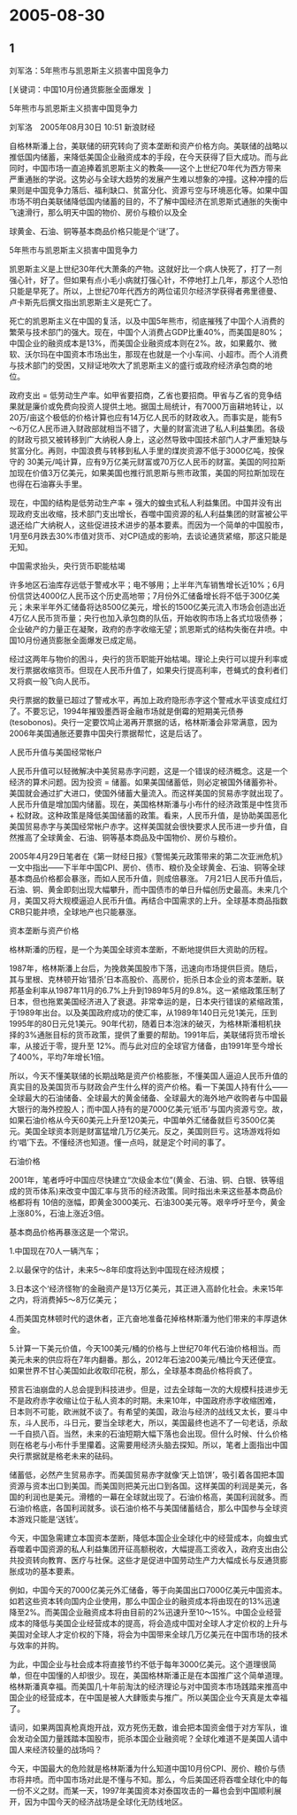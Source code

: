 # 2005-08-30

## 1

刘军洛：5年熊市与凯恩斯主义损害中国竞争力

[关键词：中国10月份通货膨胀全面爆发  ]

5年熊市与凯恩斯主义损害中国竞争力 

刘军洛　2005年08月30日 10:51 新浪财经 

自格林斯潘上台，美联储的研究转向了资本垄断和资产价格方向。美联储的战略以推低国内储蓄，来降低美国企业融资成本的手段，在今天获得了巨大成功。而与此同时，中国市场一直追捧着凯恩斯主义的教条——这个上世纪70年代为西方带来严重通胀的学说。这势必与全球大趋势的发展产生难以想象的冲撞。这种冲撞的后果则是中国竞争力落后、福利缺口、贫富分化、资源亏空与环境恶化等。如果中国市场不明白美联储降低国内储蓄的目的，不了解中国经济在凯恩斯式通胀的失衡中飞速滑行，那么明天中国的物价、房价与粮价以及全 

球黄金、石油、铜等基本商品价格只能是个‘谜’了。 

5年熊市与凯恩斯主义损害中国竞争力 

凯恩斯主义是上世纪30年代大萧条的产物。这就好比一个病人快死了，打了一剂强心针，好了。但如果有点小毛小病就打强心针，不停地打上几年，那这个人恐怕只能是早死了。所以，上世纪70年代西方的两位诺贝尔经济学获得者弗里德曼、卢卡斯先后撰文指出凯恩斯主义是死亡了。 

死亡的凯恩斯主义在中国的复活，以及中国5年熊市，彻底摧残了中国个人消费的繁荣与技术部门的强大。现在，中国个人消费占GDP比重40%，而美国是80%；中国企业的融资成本是13%，而美国企业融资成本则在2%。故，如果戴尔、微软、沃尔玛在中国资本市场出生，那现在也就是一个小车间、小超市。而个人消费与技术部门的受困，又辩证地吹大了凯恩斯主义的盛行或政府经济承包商的地位。 

政府支出 = 低劳动生产率。如甲省要招商，乙省也要招商。甲省与乙省的竞争结果就是廉价或免费向投资人提供土地。据国土局统计，有7000万亩耕地转让，以20万/亩这个极低的价格计算也应有14万亿人民币的财政收入。而事实是，能有5～6万亿人民币进入财政部就相当不错了，大量的财富流进了私人利益集团。各级的财政亏损又被转移到广大纳税人身上，这必然导致中国技术部门人才严重短缺与贫富分化。再则，中国浪费与转移到私人手里的煤炭资源不低于3000亿吨，按保守的 30美元/吨计算，应有9万亿美元财富或70万亿人民币的财富。美国的阿拉斯加现在价值3万亿美元，如果美国也推行凯恩斯与熊市政策，美国的阿拉斯加现在也得在石油寡头手里。 

现在，中国的结构是低劳动生产率 + 强大的蝗虫式私人利益集团。中国并没有出现政府支出收缩，技术部门支出增长，吞噬中国资源的私人利益集团的财富被公平退还给广大纳税人，这些促进技术进步的基本要素。而因为一个简单的中国股市，1月至6月跌去30%市值对货币、对CPI造成的影响，去谈论通货紧缩，那这只能是无知。 

中国需求抬头，央行货币职能枯竭 

许多地区石油库存远低于警戒水平；电不够用；上半年汽车销售增长近10%；6月份信贷达4000亿人民币这个历史高地带；7月份外汇储备增长将不低于300亿美元；未来半年外汇储备将达8500亿美元，增长的1500亿美元流入市场会创造出近4万亿人民币货币量；央行也加入承包商的队伍，开始收购市场上各式垃圾债券；企业破产的力量正在凝聚，政府的赤字收缩无望；凯恩斯式的结构失衡在井喷。中国10月份通货膨胀全面爆发已成定局。 

经过这两年与物价的困斗，央行的货币职能开始枯竭。理论上央行可以提升利率或发行票据收缩货币。但现在人民币升值了，如果央行提高利率，苍蝇式的食利者们又将疯一般飞向人民币。 

央行票据的数量已超过了警戒水平，再加上政府隐形赤字这个警戒水平该变成红灯了。不要忘记，1994年摧毁墨西哥金融市场就是倒霉的短期美元债券 (tesobonos)。央行一定要饮鸠止渴再开票据的话，格林斯潘会非常满意，因为2006年美国通胀还要靠中国央行票据帮忙，这是后话了。 

人民币升值与美国经常帐户 

人民币升值可以轻微解决中美贸易赤字问题，这是一个错误的经济概念。这是一个经济的算术问题。因为投资 = 储蓄。如果美国储蓄低，则必定被国外储蓄弥补。美国就会通过扩大进口，使国外储蓄大量流入。而这样美国的贸易赤字就出现了。人民币升值是增加国内储蓄。现在，美国格林斯潘与小布什的经济政策是中性货币 + 松财政。这种政策是降低美国储蓄的政策。看来，人民币升值，是协助美国恶化美国贸易赤字与美国经常帐户赤字。这样美国就会很快要求人民币进一步升值，自然推高了全球黄金、石油、铜等基本商品及中国物价、房价与粮价。 

2005年4月29日笔者在《第一财经日报》《警惕美元政策带来的第二次亚洲危机》一文中指出——下半年中国CPI、房价、债市、粮价及全球黄金、石油、铜等全球基本商品价格都会暴涨，而如人民币升值，则成倍暴涨。 7月21日人民币升值后，石油、铜、黄金即刻出现大幅攀升，而中国债市的单日升幅创历史最高。未来几个月，美国又将大规模逼迫人民币升值。再结合中国需求的上升。全球基本商品指数CRB只能井喷，全球地产也只能暴涨。 

资本垄断与资产价格 

格林斯潘的历程，是一个为美国全球资本垄断，不断地提供巨大资助的历程。 

1987年，格林斯潘上台后，为挽救美国股市下落，迅速向市场提供巨资。随后，其与里根、克林顿开始‘猎杀’日本高股价、高房价，扼杀日本企业的资本垄断。联邦基金利率从1987年11月的6.7%上升到1989年5月的9.8%。这一紧缩政策压制了日本，但也拖累美国经济进入了衰退。非常幸运的是，日本央行错误的紧缩政策，于1989年出台。以及美国政府成功的使汇率，从1989年140日元兑1美元，压到1995年的80日元兑1美元。90年代初，随着日本泡沫的破灭，为格林斯潘相机抉择的3%通胀目标的货币政策，提供了重要的帮助。1991年后，美联储将货币增长率，从接近于零，提升至 12%。而与此对应的全球官方储备，由1991年至今增长了400%，平均7年增长1倍。 

所以，今天不懂美联储的长期战略是资产价格膨胀，不懂美国人逼迫人民币升值的真实目的及美国货币与财政会产生什么样的资产价格。看一下美国人持有什么——全球最大的石油储备、全球最大的黄金储备、全球最大的海外地产收购者与中国最大银行的海外控股人；而中国人持有的是7000亿美元‘纸币’与国内资源亏空。故，如果石油价格从今天60美元上升至120美元，中国单外汇储备就巨亏3500亿美元。美国全球资本则是财富猛增几万亿美元。反之，美国则巨亏。这场游戏将如约‘唱’下去。不懂经济也知道。懂一点吗，就是定个时间的事了。 

石油价格 

2001年，笔者呼吁中国应尽快建立“次级金本位”(黄金、石油、铜、白银、铁等组成的货币体系)来改变中国汇率与货币的经济政策。同时指出未来这些基本商品价格都将有 10倍的涨幅，即黄金3000美元、石油300美元等。艰辛呼吁至今，黄金上涨80%，石油上涨近3倍。 

基本商品价格再暴涨这是一个常识。 

1.中国现在70人一辆汽车； 

2.以最保守的估计，未来5～8年印度将达到中国现在经济规模； 

3.日本这个‘经济怪物’的金融资产是13万亿美元，其正进入高龄化社会。未来15年之内，将消费掉5～8万亿美元； 

4.而美国克林顿时代的退休者，正亢奋地准备花掉格林斯潘为他们带来的丰厚退休金。 

5.计算一下美元价值，今天100美元/桶的价格与上世纪70年代石油价格相当。而美元未来的供应将在7年内翻番。那么，2012年石油200美元/桶比今天还便宜。如果世界不甘心美国如此收取印花税，那么，全球基本商品价格将疯了。 

预言石油崩盘的人总会提到科技进步。但是，过去全球每一次的大规模科技进步无不是政府赤字收缩让位于私人资本的时期。未来10年，中国政府赤字收缩困难，日本则不可能，欧洲就不谈了。有希望的美国，政治与经济的战线又太长，要斗中东，斗人民币，斗日元，要当全球老大，所以，美国最终也逃不了一句老话，杀敌一千自损八百。当然，未来的石油短期大幅下落也会出现。但什么时候、什么价格则在格老与小布什手里攥着。这需要用经济头脑去探知。所以，笔者上面指出中国央行票据就是格老未来的砝码。 

储蓄低，必然产生贸易赤字。而美国贸易赤字就像‘天上馅饼’，吸引着各国把本国资源与资本出口到美国。而美国则把美元出口到各国。这样美国的利润是美元，各国的利润也是美元。滑稽的一幕在全球就出现了。石油价格高，美国利润就多。而石油价格底，各国利润就多。谈石油价格不与美国储蓄结合，那么中国参与全球资本游戏只能是‘送钱’。

今天，中国急需建立本国资本垄断，降低本国企业全球化中的经营成本，向蝗虫式吞噬着中国资源的私人利益集团开征高额税收，大幅提高工资收入，政府支出由公共投资转向教育、医疗与社保。这些才是促进中国劳动生产力大幅成长与反通货膨胀成功的基本要素。

例如，中国今天的7000亿美元外汇储备，等于向美国出口7000亿美元中国资本。如若这些资本转向国内企业使用，那么中国企业的融资成本将由现在的13%迅速降至2%。而美国企业融资成本将由目前的2%迅速升至10～15%。中国企业经营成本的降低与美国企业经营成本的提高，将会造成中国对全球人才定价权的上升与美国对全球人才定价权的下降，将会为中国带来全球几万亿美元在中国市场的技术与效率的并购。

为此，中国企业与社会成本将直接节约不低于每年3000亿美元。这个道理很简单，但在中国懂的人却很少。现在，美国格林斯潘正是在本国推广这个简单道理。格林斯潘真幸福。而美国几十年前淘汰的经济理论与对中国资本市场践踏来推高中国企业的经营成本，在中国是被人大肆贩卖与推广。所以美国企业今天真是太幸福了。

请问，如果两国真枪真炮开战，双方死伤无数，谁会把本国资金借于对方军队，谁会发动全国力量践踏本国股市，扼杀本国企业融资呢？全球化难道不是美国人请中国人来经济较量的战场吗？

今天，中国最大的危险就是格林斯潘为什么知道中国10月份CPI、房价、粮价与债市将井喷。而中国市场对此是不懂与不知。那么，今后美国还将吞噬全球化中的每一份不义之财。而某一天，1997年美国资本对泰国攻击的一幕也会到中国顺利展开，因为中国今天的经济战场是全球化无防线地区。

